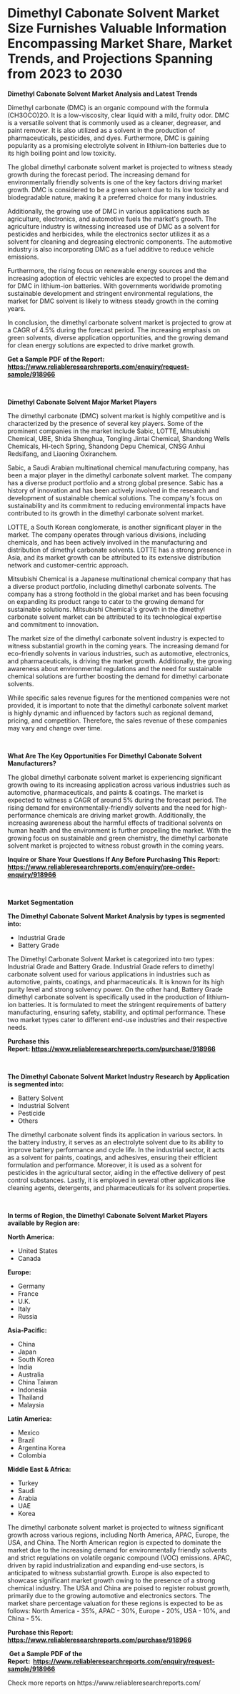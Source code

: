 <p><h1>Dimethyl Cabonate Solvent Market Size Furnishes Valuable Information Encompassing Market Share, Market Trends, and Projections Spanning from 2023 to 2030</h1></p><p><strong>Dimethyl Cabonate Solvent Market Analysis and Latest Trends</strong></p>
<p><p>Dimethyl carbonate (DMC) is an organic compound with the formula (CH3OCO)2O. It is a low-viscosity, clear liquid with a mild, fruity odor. DMC is a versatile solvent that is commonly used as a cleaner, degreaser, and paint remover. It is also utilized as a solvent in the production of pharmaceuticals, pesticides, and dyes. Furthermore, DMC is gaining popularity as a promising electrolyte solvent in lithium-ion batteries due to its high boiling point and low toxicity.</p><p>The global dimethyl carbonate solvent market is projected to witness steady growth during the forecast period. The increasing demand for environmentally friendly solvents is one of the key factors driving market growth. DMC is considered to be a green solvent due to its low toxicity and biodegradable nature, making it a preferred choice for many industries.</p><p>Additionally, the growing use of DMC in various applications such as agriculture, electronics, and automotive fuels the market's growth. The agriculture industry is witnessing increased use of DMC as a solvent for pesticides and herbicides, while the electronics sector utilizes it as a solvent for cleaning and degreasing electronic components. The automotive industry is also incorporating DMC as a fuel additive to reduce vehicle emissions.</p><p>Furthermore, the rising focus on renewable energy sources and the increasing adoption of electric vehicles are expected to propel the demand for DMC in lithium-ion batteries. With governments worldwide promoting sustainable development and stringent environmental regulations, the market for DMC solvent is likely to witness steady growth in the coming years.</p><p>In conclusion, the dimethyl carbonate solvent market is projected to grow at a CAGR of 4.5% during the forecast period. The increasing emphasis on green solvents, diverse application opportunities, and the growing demand for clean energy solutions are expected to drive market growth.</p></p>
<p><strong>Get a Sample PDF of the Report:&nbsp; <a href="https://www.reliableresearchreports.com/enquiry/request-sample/918966">https://www.reliableresearchreports.com/enquiry/request-sample/918966</a></strong></p>
<p>&nbsp;</p>
<p><strong>Dimethyl Cabonate Solvent Major Market Players</strong></p>
<p><p>The dimethyl carbonate (DMC) solvent market is highly competitive and is characterized by the presence of several key players. Some of the prominent companies in the market include Sabic, LOTTE, Mitsubishi Chemical, UBE, Shida Shenghua, Tongling Jintai Chemical, Shandong Wells Chemicals, Hi-tech Spring, Shandong Depu Chemical, CNSG Anhui Redsifang, and Liaoning Oxiranchem.</p><p>Sabic, a Saudi Arabian multinational chemical manufacturing company, has been a major player in the dimethyl carbonate solvent market. The company has a diverse product portfolio and a strong global presence. Sabic has a history of innovation and has been actively involved in the research and development of sustainable chemical solutions. The company's focus on sustainability and its commitment to reducing environmental impacts have contributed to its growth in the dimethyl carbonate solvent market.</p><p>LOTTE, a South Korean conglomerate, is another significant player in the market. The company operates through various divisions, including chemicals, and has been actively involved in the manufacturing and distribution of dimethyl carbonate solvents. LOTTE has a strong presence in Asia, and its market growth can be attributed to its extensive distribution network and customer-centric approach.</p><p>Mitsubishi Chemical is a Japanese multinational chemical company that has a diverse product portfolio, including dimethyl carbonate solvents. The company has a strong foothold in the global market and has been focusing on expanding its product range to cater to the growing demand for sustainable solutions. Mitsubishi Chemical's growth in the dimethyl carbonate solvent market can be attributed to its technological expertise and commitment to innovation.</p><p>The market size of the dimethyl carbonate solvent industry is expected to witness substantial growth in the coming years. The increasing demand for eco-friendly solvents in various industries, such as automotive, electronics, and pharmaceuticals, is driving the market growth. Additionally, the growing awareness about environmental regulations and the need for sustainable chemical solutions are further boosting the demand for dimethyl carbonate solvents.</p><p>While specific sales revenue figures for the mentioned companies were not provided, it is important to note that the dimethyl carbonate solvent market is highly dynamic and influenced by factors such as regional demand, pricing, and competition. Therefore, the sales revenue of these companies may vary and change over time.</p></p>
<p>&nbsp;</p>
<p><strong>What Are The Key Opportunities For Dimethyl Cabonate Solvent Manufacturers?</strong></p>
<p><p>The global dimethyl carbonate solvent market is experiencing significant growth owing to its increasing application across various industries such as automotive, pharmaceuticals, and paints & coatings. The market is expected to witness a CAGR of around 5% during the forecast period. The rising demand for environmentally-friendly solvents and the need for high-performance chemicals are driving market growth. Additionally, the increasing awareness about the harmful effects of traditional solvents on human health and the environment is further propelling the market. With the growing focus on sustainable and green chemistry, the dimethyl carbonate solvent market is projected to witness robust growth in the coming years.</p></p>
<p><strong>Inquire or Share Your Questions If Any Before Purchasing This Report: <a href="https://www.reliableresearchreports.com/enquiry/pre-order-enquiry/918966">https://www.reliableresearchreports.com/enquiry/pre-order-enquiry/918966</a></strong></p>
<p>&nbsp;</p>
<p><strong>Market Segmentation</strong></p>
<p><strong>The Dimethyl Cabonate Solvent Market Analysis by types is segmented into:</strong></p>
<p><ul><li>Industrial Grade</li><li>Battery Grade</li></ul></p>
<p><p>The Dimethyl Carbonate Solvent Market is categorized into two types: Industrial Grade and Battery Grade. Industrial Grade refers to dimethyl carbonate solvent used for various applications in industries such as automotive, paints, coatings, and pharmaceuticals. It is known for its high purity level and strong solvency power. On the other hand, Battery Grade dimethyl carbonate solvent is specifically used in the production of lithium-ion batteries. It is formulated to meet the stringent requirements of battery manufacturing, ensuring safety, stability, and optimal performance. These two market types cater to different end-use industries and their respective needs.</p></p>
<p><strong>Purchase this Report:&nbsp;<a href="https://www.reliableresearchreports.com/purchase/918966">https://www.reliableresearchreports.com/purchase/918966</a></strong></p>
<p>&nbsp;</p>
<p><strong>The Dimethyl Cabonate Solvent Market Industry Research by Application is segmented into:</strong></p>
<p><ul><li>Battery Solvent</li><li>Industrial Solvent</li><li>Pesticide</li><li>Others</li></ul></p>
<p><p>The dimethyl carbonate solvent finds its application in various sectors. In the battery industry, it serves as an electrolyte solvent due to its ability to improve battery performance and cycle life. In the industrial sector, it acts as a solvent for paints, coatings, and adhesives, ensuring their efficient formulation and performance. Moreover, it is used as a solvent for pesticides in the agricultural sector, aiding in the effective delivery of pest control substances. Lastly, it is employed in several other applications like cleaning agents, detergents, and pharmaceuticals for its solvent properties.</p></p>
<p>&nbsp;</p>
<p><strong>In terms of Region, the Dimethyl Cabonate Solvent Market Players available by Region are:</strong></p>
<p>
    <p> <strong> North America: </strong>
        <ul>
            <li>United States</li>
            <li>Canada</li>
        </ul>
        </p> 
    <p> <strong> Europe: </strong>
        <ul>
            <li>Germany</li>
            <li>France</li>
            <li>U.K.</li>
            <li>Italy</li>
            <li>Russia</li>
        </ul>
        </p> 
    <p> <strong> Asia-Pacific: </strong>
        <ul>
            <li>China</li>
            <li>Japan</li>
            <li>South Korea</li>
            <li>India</li>
            <li>Australia</li>
            <li>China Taiwan</li>
            <li>Indonesia</li>
            <li>Thailand</li>
            <li>Malaysia</li>
        </ul>
        </p> 
    <p> <strong> Latin America: </strong>
        <ul>
            <li>Mexico</li>
            <li>Brazil</li>
            <li>Argentina Korea</li>
            <li>Colombia</li>
        </ul>
        </p> 
    <p> <strong> Middle East & Africa: </strong>
        <ul>
            <li>Turkey</li>
            <li>Saudi</li>
            <li>Arabia</li>
            <li>UAE</li>
            <li>Korea</li>
        </ul>
    </p>
    </p>
<p><p>The dimethyl carbonate solvent market is projected to witness significant growth across various regions, including North America, APAC, Europe, the USA, and China. The North American region is expected to dominate the market due to the increasing demand for environmentally friendly solvents and strict regulations on volatile organic compound (VOC) emissions. APAC, driven by rapid industrialization and expanding end-use sectors, is anticipated to witness substantial growth. Europe is also expected to showcase significant market growth owing to the presence of a strong chemical industry. The USA and China are poised to register robust growth, primarily due to the growing automotive and electronics sectors. The market share percentage valuation for these regions is expected to be as follows: North America - 35%, APAC - 30%, Europe - 20%, USA - 10%, and China - 5%.</p></p>
<p><strong>Purchase this Report: <a href="https://www.reliableresearchreports.com/purchase/918966">https://www.reliableresearchreports.com/purchase/918966</a></strong></p>
<p>&nbsp;<strong>Get a Sample PDF of the Report:&nbsp;&nbsp;<a href="https://www.reliableresearchreports.com/enquiry/request-sample/918966">https://www.reliableresearchreports.com/enquiry/request-sample/918966</a></strong></p>
<p><strong></strong></p>
<p>Check more reports on https://www.reliableresearchreports.com/</p>